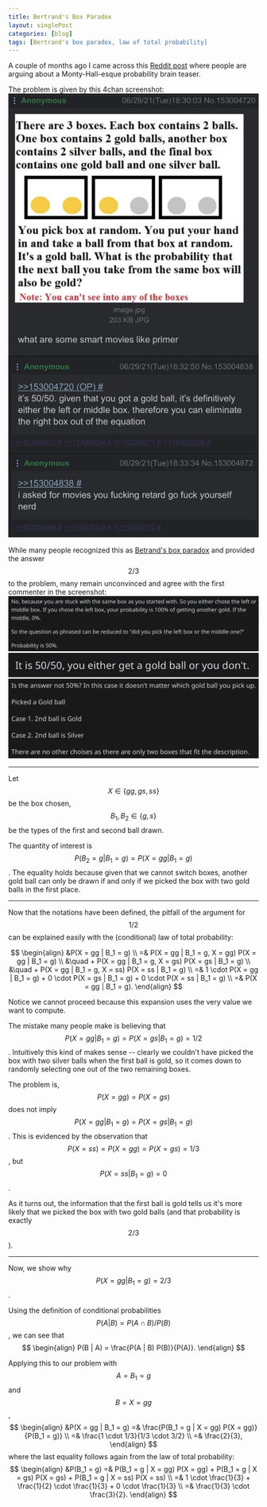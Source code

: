 ```yaml
---
title: Bertrand's Box Paradox
layout: singlePost
categories: [blog]
tags: [Bertrand's box paradox, law of total probability]
---
```


A couple of months ago I came across this [Reddit post](https://www.reddit.com/r/4chan/comments/oanchy/typical_tv/) where people are arguing about a Monty-Hall-esque probability brain teaser. 

The problem is given by this 4chan screenshot:
![4chan_Betrand_box](Betrand_box_4chan.jpeg)

While many people recognized this as [Betrand's box paradox](https://en.wikipedia.org/wiki/Bertrand%27s_box_paradox) and provided the answer $$2/3$$ to the problem, many remain unconvinced and agree with the first commenter in the screenshot:
![Betrand_box_comment1](Betrand_box_comment1.png)
![Betrand_box_comment2](Betrand_box_comment2.png)
![Betrand_box_comment3](Betrand_box_comment3.png)

* * *

Let $$X \in \{gg, gs, ss\}$$ be the box chosen, $$B_1, B_2 \in \{g, s\}$$ be the types of the first and second ball drawn. 

The quantity of interest is $$P(B_2 = g | B_1 = g) = P(X = gg | B_1 = g)$$. The equality holds because given that we cannot switch boxes, another gold ball can only be drawn if and only if we picked the box with two gold balls in the first place. 

* * *


Now that the notations have been defined, the pitfall of the argument for $$1/2$$ can be explained easily with the (conditional) law of total probability:

$$
\begin{align}
&P(X = gg | B_1 = g) \\
=& P(X = gg | B_1 = g, X = gg) P(X = gg | B_1 = g) \\
&\quad + P(X = gg | B_1 = g, X = gs) P(X = gs | B_1 = g) \\
&\quad + P(X = gg | B_1 = g, X = ss) P(X = ss | B_1 = g) \\
=& 1 \cdot P(X = gg | B_1 = g) + 0 \cdot P(X = gs | B_1 = g) + 0 \cdot P(X = ss | B_1 = g) \\
=& P(X = gg | B_1 = g). 
\end{align}
$$

Notice we cannot proceed because this expansion uses the very value we want to compute.  

The mistake many people make is believing that $$P(X = gg | B_1 = g) = P(X = gs | B_1 = g) = 1/2$$. 
Intuitively this kind of makes sense -- clearly we couldn't have picked the box with two silver balls when the first ball is gold, so it comes down to randomly selecting one out of the two remaining boxes. 

The problem is, $$P(X = gg) = P(X = gs)$$ does not imply $$P(X = gg | B_1 = g) = P(X = gs | B_1 = g)$$. 
This is evidenced by the observation that $$P(X = ss) = P(X = gg) = P(X = gs) = 1/3$$, but $$P(X = ss | B_1 = g) = 0$$. 

As it turns out, the information that the first ball is gold tells us it's more likely that we picked the box with two gold balls (and that probability is exactly $$2/3$$). 

* * *

Now, we show why $$P(X = gg | B_1 = g) = 2/3$$. 

Using the definition of conditional probabilities $$P(A | B) = P(A \cap B) / P(B)$$, we can see that
$$
\begin{align}
P(B | A)
= \frac{P(A | B) P(B)}{P(A)}. 
\end{align}
$$

Applying this to our problem with $$A = {B_1 = g}$$ and $$B = {X = gg}$$, 
$$
\begin{align}
&P(X = gg | B_1 = g)
=& \frac{P(B_1 = g | X = gg) P(X = gg)}{P(B_1 = g)} \\
=& \frac{1 \cdot 1/3}{1/3 \cdot 3/2} \\
=& \frac{2}{3},
\end{align}
$$
where the last equality follows again from the law of total probability:
$$
\begin{align}
&P(B_1 = g)
=& P(B_1 = g | X = gg) P(X = gg) + P(B_1 = g | X = gs) P(X = gs) + P(B_1 = g | X = ss) P(X = ss) \\
=& 1 \cdot \frac{1}{3} + \frac{1}{2} \cdot \frac{1}{3} + 0 \cdot \frac{1}{3} \\
=& \frac{1}{3} \cdot \frac{3}{2}. 
\end{align}
$$
